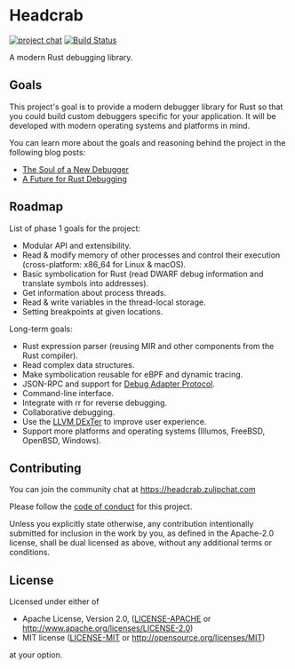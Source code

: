 # Headcrab

[![project chat](https://img.shields.io/badge/zulip-join_chat-brightgreen.svg)](https://headcrab.zulipchat.com) [![Build Status](https://travis-ci.org/headcrab-rs/headcrab.svg?branch=master)](https://travis-ci.org/headcrab-rs/headcrab)

A modern Rust debugging library.

## Goals

This project's goal is to provide a modern debugger library for Rust so that you could build custom debuggers specific for your application. It will be developed with modern operating systems and platforms in mind.

You can learn more about the goals and reasoning behind the project in the following blog posts:

* [The Soul of a New Debugger](https://nbaksalyar.github.io/2020/07/12/soul-of-a-new-debugger.html)
* [A Future for Rust Debugging](http://nbaksalyar.github.io/2020/05/19/rust-debug.html)

## Roadmap

List of phase 1 goals for the project:

- Modular API and extensibility.
- Read & modify memory of other processes and control their execution (cross-platform: x86_64 for Linux & macOS).
- Basic symbolication for Rust (read DWARF debug information and translate symbols into addresses).
- Get information about process threads.
- Read & write variables in the thread-local storage.
- Setting breakpoints at given locations.

Long-term goals:

- Rust expression parser (reusing MIR and other components from the Rust compiler).
- Read complex data structures.
- Make symbolication reusable for eBPF and dynamic tracing.
- JSON-RPC and support for [Debug Adapter Protocol](https://microsoft.github.io/debug-adapter-protocol/).
- Command-line interface.
- Integrate with rr for reverse debugging.
- Collaborative debugging.
- Use the [LLVM DExTer](https://github.com/llvm/llvm-project/tree/master/debuginfo-tests/dexter) to improve user experience.
- Support more platforms and operating systems (Illumos, FreeBSD, OpenBSD, Windows).

## Contributing

You can join the community chat at https://headcrab.zulipchat.com

Please follow the [code of conduct](code_of_conduct.md) for this project.

Unless you explicitly state otherwise, any contribution intentionally submitted
for inclusion in the work by you, as defined in the Apache-2.0 license, shall be dual licensed as above, without any
additional terms or conditions.

## License

Licensed under either of

 * Apache License, Version 2.0, ([LICENSE-APACHE](LICENSE-APACHE) or http://www.apache.org/licenses/LICENSE-2.0)
 * MIT license ([LICENSE-MIT](LICENSE-MIT) or http://opensource.org/licenses/MIT)

at your option.
